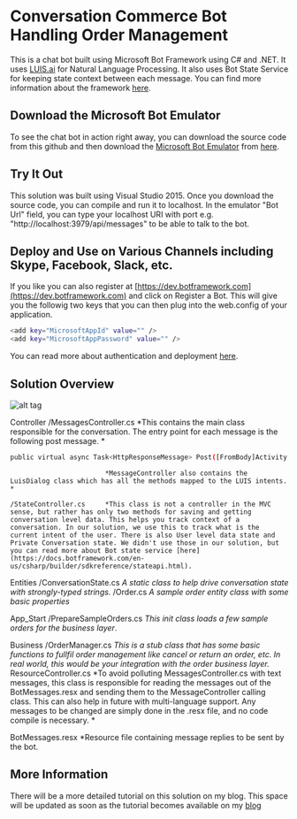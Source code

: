 # Conversation Commerce Bot Handling Order Management
This is a chat bot built using Microsoft Bot Framework using C# and .NET. It uses [LUIS.ai](https://www.luis.ai) for Natural Language Processing. It also uses Bot State Service for keeping state context between each message. You can find more information about the framework [here](https://docs.botframework.com/en-us/csharp/builder/sdkreference/index.html). 

## Download the Microsoft Bot Emulator
To see the chat bot in action right away, you can download the source code from this github and then download the [Microsoft Bot Emulator](https://docs.botframework.com/en-us/csharp/builder/sdkreference/gettingstarted.html) from [here](https://github.com/Microsoft/BotFramework-Emulator#download). 

## Try It Out
This solution was built using Visual Studio 2015. Once you download the source code, you can compile and run it to localhost. In the emulator "Bot Url" field, you can type your localhost URI with port e.g. "http://localhost:3979/api/messages" to be able to talk to the bot. 

## Deploy and Use on Various Channels including Skype, Facebook, Slack, etc.
If you like you can also register at [https://dev.botframework.com](https://dev.botframework.com) and click on Register a Bot. This will give you the followig two keys that you can then plug into the web.config of your application. 

```sh 
<add key="MicrosoftAppId" value="" />
<add key="MicrosoftAppPassword" value="" />
```

You can read more about authentication and deployment [here](https://docs.botframework.com/en-us/support/troubleshooting-bot-framework-authentication/). 

## Solution Overview

![alt tag](https://raw.githubusercontent.com/asadikhan/MS-Bot-Framework-Conversational-Commerce/blob/master/SampleBot/images/SolutionOverview.png)

Controller
	/MessagesController.cs *This contains the main class responsible for the conversation. The entry point for each message is the following post message. *

```sh 
public virtual async Task<HttpResponseMessage> Post([FromBody]Activity activity)
```
							*MessageController also contains the LuisDialog class which has all the methods mapped to the LUIS intents. *
							
	/StateController.cs		*This class is not a controller in the MVC sense, but rather has only two methods for saving and getting conversation level data. This helps you track context of a conversation. In our solution, we use this to track what is the current intent of the user. There is also User level data state and Private Conversation state. We didn't use those in our solution, but you can read more about Bot state service [here](https://docs.botframework.com/en-us/csharp/builder/sdkreference/stateapi.html). 
	
Entities
	/ConversationState.cs 	*A static class to help drive conversation state with strongly-typed strings.*
	/Order.cs				*A sample order entity class with some basic properties*
	
App_Start
	/PrepareSampleOrders.cs	*This init class loads a few sample orders for the business layer*. 
	
Business
	/OrderManager.cs		*This is a stub class that has some basic functions to fullfil order management like cancel or return an order, etc. In real world, this would be your integration with the order business layer.*
	ResourceController.cs	*To avoid polluting MessagesController.cs with text messages, this class is responsible for reading the messages out of the BotMessages.resx and sending them to the MessageController calling class. This can also help in future with multi-language support. Any messages to be changed are simply done in the .resx file, and no code compile is necessary. *
	
BotMessages.resx			*Resource file containing message replies to be sent by the bot. 

## More Information

There will be a more detailed tutorial on this solution on my blog. This space will be updated as soon as the tutorial becomes available on my [blog](https://asadkhanonline.wordpress.com/)